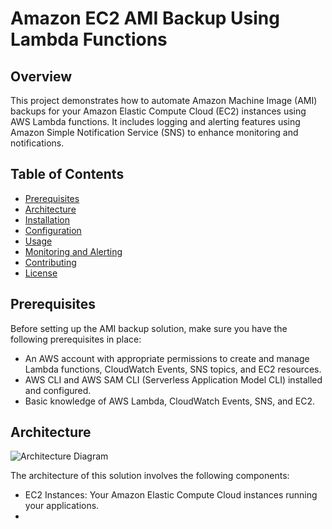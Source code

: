 # Amazon EC2 AMI Backup Using Lambda Functions

## Overview

This project demonstrates how to automate Amazon Machine Image (AMI) backups for your Amazon Elastic Compute Cloud (EC2) instances using AWS Lambda functions. It includes logging and alerting features using Amazon Simple Notification Service (SNS) to enhance monitoring and notifications.

## Table of Contents

- [Prerequisites](#prerequisites)
- [Architecture](#architecture)
- [Installation](#installation)
- [Configuration](#configuration)
- [Usage](#usage)
- [Monitoring and Alerting](#monitoring-and-alerting)
- [Contributing](#contributing)
- [License](#license)

## Prerequisites

Before setting up the AMI backup solution, make sure you have the following prerequisites in place:

- An AWS account with appropriate permissions to create and manage Lambda functions, CloudWatch Events, SNS topics, and EC2 resources.
- AWS CLI and AWS SAM CLI (Serverless Application Model CLI) installed and configured.
- Basic knowledge of AWS Lambda, CloudWatch Events, SNS, and EC2.

## Architecture

![Architecture Diagram](architecture-diagram.png)

The architecture of this solution involves the following components:
- EC2 Instances: Your Amazon Elastic Compute Cloud instances running your applications.
-
